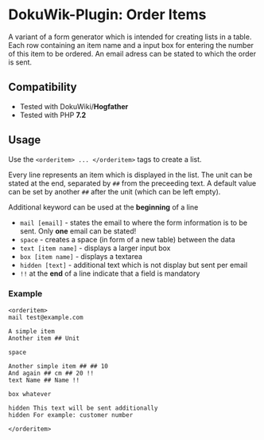 # DokuWik-Plugin: Order Items

A variant of a form generator which is intended for creating lists in a table. Each row containing an item name and a input box for entering the number of
 this item to be ordered. An email adress can be stated to which the order is sent.

## Compatibility

* Tested with DokuWiki/**Hogfather**
* Tested with PHP **7.2**

## Usage

Use the ``<orderitem> ... </orderitem>`` tags to create a list.

Every line represents an item which is displayed in the list. The unit can be stated at the end, separated by ``##`` from the preceeding text. A default value can be set by another ``##`` 
after the unit (which can be left empty).

Additional keyword can be used at the **beginning** of a line
* ``mail [email]`` - states the email to where the form information is to be sent. Only __one__ email can be stated!
* ``space`` - creates a space (in form of a new table) between the data
* ``text [item name]`` - displays a larger input box
* ``box [item name]`` - displays a textarea
* ``hidden [text]`` - additional text which is not display but sent per email
* ``!!`` at the **end** of a line indicate that a field is mandatory

### Example

```
<orderitem>
mail test@example.com

A simple item
Another item ## Unit

space

Another simple item ## ## 10
And again ## cm ## 20 !!
text Name ## Name !!

box whatever

hidden This text will be sent additionally
hidden For example: customer number

</orderitem>
```
